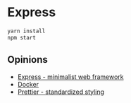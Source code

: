 # Express

```sh
yarn install
npm start
```

## Opinions

- [Express - minimalist web framework](https://expressjs.com/)
- [Docker](https://www.docker.com/)
- [Prettier - standardized styling](https://prettier.io/)